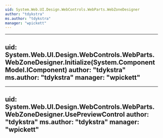 ```yaml
---
uid: System.Web.UI.Design.WebControls.WebParts.WebZoneDesigner
author: "tdykstra"
ms.author: "tdykstra"
manager: "wpickett"
---
```


---
uid: System.Web.UI.Design.WebControls.WebParts.WebZoneDesigner.Initialize(System.ComponentModel.IComponent)
author: "tdykstra"
ms.author: "tdykstra"
manager: "wpickett"
---

---
uid: System.Web.UI.Design.WebControls.WebParts.WebZoneDesigner.UsePreviewControl
author: "tdykstra"
ms.author: "tdykstra"
manager: "wpickett"
---
